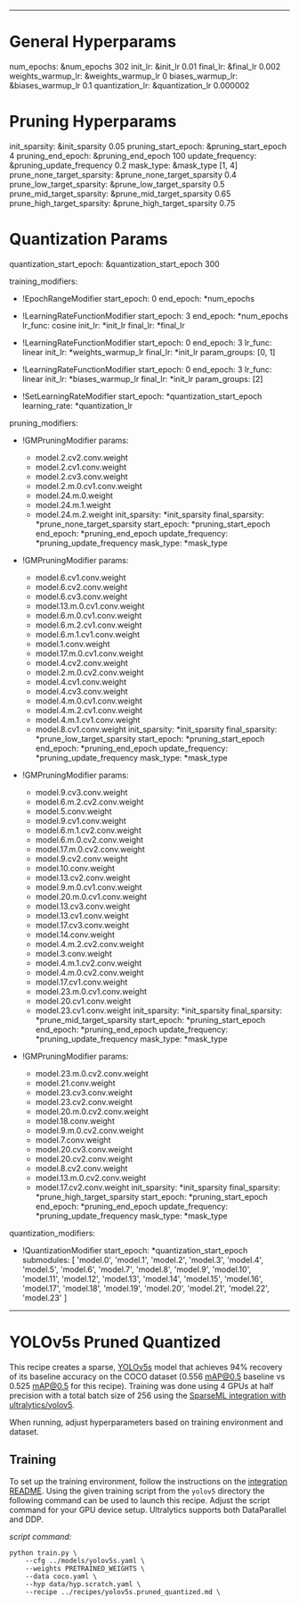 <!--
Copyright (c) 2021 - present / Neuralmagic, Inc. All Rights Reserved.

Licensed under the Apache License, Version 2.0 (the "License");
you may not use this file except in compliance with the License.
You may obtain a copy of the License at

   http://www.apache.org/licenses/LICENSE-2.0

Unless required by applicable law or agreed to in writing,
software distributed under the License is distributed on an "AS IS" BASIS,
WITHOUT WARRANTIES OR CONDITIONS OF ANY KIND, either express or implied.
See the License for the specific language governing permissions and
limitations under the License.
-->

---
# General Hyperparams
num_epochs: &num_epochs 302
init_lr: &init_lr 0.01
final_lr: &final_lr 0.002
weights_warmup_lr: &weights_warmup_lr 0
biases_warmup_lr: &biases_warmup_lr 0.1
quantization_lr: &quantization_lr 0.000002

# Pruning Hyperparams
init_sparsity: &init_sparsity 0.05
pruning_start_epoch: &pruning_start_epoch 4
pruning_end_epoch: &pruning_end_epoch 100
update_frequency: &pruning_update_frequency 0.2
mask_type: &mask_type [1, 4]
prune_none_target_sparsity: &prune_none_target_sparsity 0.4
prune_low_target_sparsity: &prune_low_target_sparsity 0.5
prune_mid_target_sparsity: &prune_mid_target_sparsity 0.65
prune_high_target_sparsity: &prune_high_target_sparsity 0.75

# Quantization Params
quantization_start_epoch: &quantization_start_epoch 300

training_modifiers:
  - !EpochRangeModifier
    start_epoch: 0
    end_epoch: *num_epochs
    
  - !LearningRateFunctionModifier
    start_epoch: 3
    end_epoch: *num_epochs
    lr_func: cosine
    init_lr: *init_lr
    final_lr: *final_lr
    
  - !LearningRateFunctionModifier
    start_epoch: 0
    end_epoch: 3
    lr_func: linear
    init_lr: *weights_warmup_lr
    final_lr: *init_lr
    param_groups: [0, 1]
    
  - !LearningRateFunctionModifier
    start_epoch: 0
    end_epoch: 3
    lr_func: linear
    init_lr: *biases_warmup_lr
    final_lr: *init_lr
    param_groups: [2]
    
  - !SetLearningRateModifier
    start_epoch: *quantization_start_epoch
    learning_rate: *quantization_lr
    
pruning_modifiers:
  - !GMPruningModifier
    params:
      - model.2.cv2.conv.weight
      - model.2.cv1.conv.weight
      - model.2.cv3.conv.weight
      - model.2.m.0.cv1.conv.weight
      - model.24.m.0.weight
      - model.24.m.1.weight
      - model.24.m.2.weight
    init_sparsity: *init_sparsity
    final_sparsity: *prune_none_target_sparsity
    start_epoch: *pruning_start_epoch
    end_epoch: *pruning_end_epoch
    update_frequency: *pruning_update_frequency
    mask_type: *mask_type
        
  - !GMPruningModifier
    params:
      - model.6.cv1.conv.weight
      - model.6.cv2.conv.weight
      - model.6.cv3.conv.weight
      - model.13.m.0.cv1.conv.weight
      - model.6.m.0.cv1.conv.weight
      - model.6.m.2.cv1.conv.weight
      - model.6.m.1.cv1.conv.weight
      - model.1.conv.weight
      - model.17.m.0.cv1.conv.weight
      - model.4.cv2.conv.weight
      - model.2.m.0.cv2.conv.weight
      - model.4.cv1.conv.weight
      - model.4.cv3.conv.weight
      - model.4.m.0.cv1.conv.weight
      - model.4.m.2.cv1.conv.weight
      - model.4.m.1.cv1.conv.weight
      - model.8.cv1.conv.weight
    init_sparsity: *init_sparsity
    final_sparsity: *prune_low_target_sparsity
    start_epoch: *pruning_start_epoch
    end_epoch: *pruning_end_epoch
    update_frequency: *pruning_update_frequency
    mask_type: *mask_type
        
  - !GMPruningModifier
    params:
      - model.9.cv3.conv.weight
      - model.6.m.2.cv2.conv.weight
      - model.5.conv.weight
      - model.9.cv1.conv.weight
      - model.6.m.1.cv2.conv.weight
      - model.6.m.0.cv2.conv.weight
      - model.17.m.0.cv2.conv.weight
      - model.9.cv2.conv.weight
      - model.10.conv.weight
      - model.13.cv2.conv.weight
      - model.9.m.0.cv1.conv.weight
      - model.20.m.0.cv1.conv.weight
      - model.13.cv3.conv.weight
      - model.13.cv1.conv.weight
      - model.17.cv3.conv.weight
      - model.14.conv.weight
      - model.4.m.2.cv2.conv.weight
      - model.3.conv.weight
      - model.4.m.1.cv2.conv.weight
      - model.4.m.0.cv2.conv.weight
      - model.17.cv1.conv.weight
      - model.23.m.0.cv1.conv.weight
      - model.20.cv1.conv.weight
      - model.23.cv1.conv.weight
    init_sparsity: *init_sparsity
    final_sparsity: *prune_mid_target_sparsity
    start_epoch: *pruning_start_epoch
    end_epoch: *pruning_end_epoch
    update_frequency: *pruning_update_frequency
    mask_type: *mask_type
        
  - !GMPruningModifier
    params:
      - model.23.m.0.cv2.conv.weight
      - model.21.conv.weight
      - model.23.cv3.conv.weight
      - model.23.cv2.conv.weight
      - model.20.m.0.cv2.conv.weight
      - model.18.conv.weight
      - model.9.m.0.cv2.conv.weight
      - model.7.conv.weight
      - model.20.cv3.conv.weight
      - model.20.cv2.conv.weight
      - model.8.cv2.conv.weight
      - model.13.m.0.cv2.conv.weight
      - model.17.cv2.conv.weight
    init_sparsity: *init_sparsity
    final_sparsity: *prune_high_target_sparsity
    start_epoch: *pruning_start_epoch
    end_epoch: *pruning_end_epoch
    update_frequency: *pruning_update_frequency
    mask_type: *mask_type
             
quantization_modifiers:
  - !QuantizationModifier
    start_epoch: *quantization_start_epoch
    submodules: [ 'model.0', 'model.1', 'model.2', 'model.3', 'model.4', 'model.5', 'model.6', 'model.7', 'model.8', 'model.9', 'model.10', 'model.11', 'model.12', 'model.13', 'model.14', 'model.15', 'model.16', 'model.17', 'model.18', 'model.19', 'model.20', 'model.21', 'model.22', 'model.23' ]
---

# YOLOv5s Pruned Quantized

This recipe creates a sparse, [YOLOv5s](https://github.com/ultralytics/yolov5) model that achieves 94% recovery of its baseline accuracy on the COCO dataset (0.556 mAP@0.5 baseline vs 0.525 mAP@0.5 for this recipe).
Training was done using 4 GPUs at half precision with a total batch size of 256 using the [SparseML integration with ultralytics/yolov5](https://github.com/neuralmagic/sparseml/tree/main/integrations/ultralytics-yolov5).

When running, adjust hyperparameters based on training environment and dataset.

## Training

To set up the training environment, follow the instructions on the [integration README](https://github.com/neuralmagic/sparseml/blob/main/integrations/ultralytics-yolov5/README.md).
Using the given training script from the `yolov5` directory the following command can be used to launch this recipe. 
Adjust the script command for your GPU device setup. 
Ultralytics supports both DataParallel and DDP.

*script command:*

```
python train.py \
    --cfg ../models/yolov5s.yaml \
    --weights PRETRAINED_WEIGHTS \
    --data coco.yaml \
    --hyp data/hyp.scratch.yaml \
    --recipe ../recipes/yolov5s.pruned_quantized.md \
```